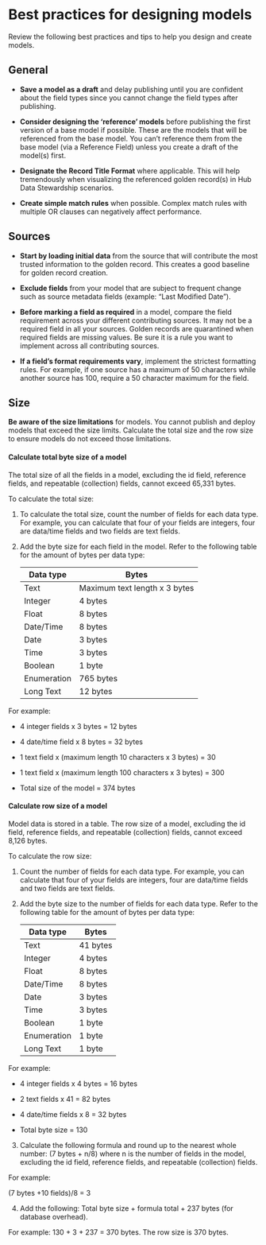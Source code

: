 # Best practices for designing models 

<head>
  <meta name="guidename" content="DataHub"/>
  <meta name="context" content="GUID-654fe70c-de2b-4272-8e65-8d07ca99b5e4"/>
</head>


Review the following best practices and tips to help you design and create models.

## General

- **Save a model as a draft** and delay publishing until you are confident about the field types since you cannot change the field types after publishing.

- **Consider designing the ‘reference’ models** before publishing the first version of a base model if possible. These are the models that will be referenced from the base model. You can’t reference them from the base model (via a Reference Field) unless you create a draft of the model(s) first.

- **Designate the Record Title Format** where applicable. This will help tremendously when visualizing the referenced golden record(s) in Hub Data Stewardship scenarios.

- **Create simple match rules** when possible. Complex match rules with multiple OR clauses can negatively affect performance.

## Sources

- **Start by loading initial data** from the source that will contribute the most trusted information to the golden record. This creates a good baseline for golden record creation.

- **Exclude fields** from your model that are subject to frequent change such as source metadata fields (example: “Last Modified Date”).

- **Before marking a field as required** in a model, compare the field requirement across your different contributing sources. It may not be a required field in all your sources. Golden records are quarantined when required fields are missing values. Be sure it is a rule you want to implement across all contributing sources.

- **If a field’s format requirements vary**, implement the strictest formatting rules. For example, if one source has a maximum of 50 characters while another source has 100, require a 50 character maximum for the field.

## Size

**Be aware of the size limitations** for models. You cannot publish and deploy models that exceed the size limits. Calculate the total size and the row size to ensure models do not exceed those limitations.

#### Calculate total byte size of a model

The total size of all the fields in a model, excluding the id field, reference fields, and repeatable (collection) fields, cannot exceed 65,331 bytes.

To calculate the total size:

1. To calculate the total size, count the number of fields for each data type. For example, you can calculate that four of your fields are integers, four are data/time fields and two fields are text fields.

2. Add the byte size for each field in the model. Refer to the following table for the amount of bytes per data type:

   | Data type   | Bytes                         |
   | ----------- | ----------------------------- |
   | Text        | Maximum text length x 3 bytes |
   | Integer     | 4 bytes                       |
   | Float       | 8 bytes                       |
   | Date/Time   | 8 bytes                       |
   | Date        | 3 bytes                       |
   | Time        | 3 bytes                       |
   | Boolean     | 1 byte                        |
   | Enumeration | 765 bytes                     |
   | Long Text   | 12 bytes                      |

For example:

- 4 integer fields x 3 bytes = 12 bytes

- 4 date/time field x 8 bytes = 32 bytes

- 1 text field x (maximum length 10 characters x 3 bytes) = 30

- 1 text field x (maximum length 100 characters x 3 bytes) = 300

- Total size of the model = 374 bytes

#### Calculate row size of a model

Model data is stored in a table. The row size of a model, excluding the id field, reference fields, and repeatable (collection) fields, cannot exceed 8,126 bytes.

To calculate the row size:

1. Count the number of fields for each data type. For example, you can calculate that four of your fields are integers, four are data/time fields and two fields are text fields.

2. Add the byte size to the number of fields for each data type. Refer to the following table for the amount of bytes per data type:

   | Data type   | Bytes      |
   | ----------- | ---------- |
   | Text        | 41 bytes   |
   | Integer     | 4 bytes    |
   | Float       | 8 bytes    |
   | Date/Time   | 8 bytes    |
   | Date        | 3 bytes    |
   | Time        | 3 bytes    |
   | Boolean     | 1 byte     |
   | Enumeration | 1 byte     |
   | Long Text   | 1 byte     |

For example:

- 4 integer fields x 4 bytes = 16 bytes

- 2 text fields x 41 = 82 bytes

- 4 date/time fields x 8 = 32 bytes

- Total byte size = 130

3. Calculate the following formula and round up to the nearest whole number: (7 bytes + n/8) where n is the number of fields in the model, excluding the id field, reference fields, and repeatable (collection) fields.

For example:

(7 bytes +10 fields)/8 = 3

4. Add the following: Total byte size + formula total + 237 bytes (for database overhead).

For example: 130 + 3 + 237 = 370 bytes. The row size is 370 bytes.